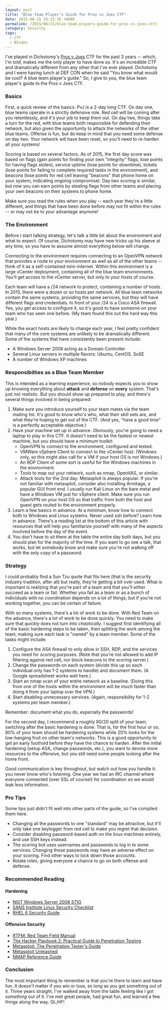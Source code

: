 ```yaml
---
layout: post
title: "Blue Team Player's Guide for Pros vs Joes CTF"
date: 2015-08-15 19:15:36 +0000
permalink: /2015/08/15/blue-team-players-guide-for-pros-vs-joes-ctf/
category: Security
tags:
  - CTF
  - BSides
---
```

I've played in Dichotomy's [Pros v Joes](http://www.prosversusjoes.net/) CTF for
the past 3 years -- which, I'm told, makes me the only player to have done so.
It's an incredible CTF and dramatically different from any other that I've ever
played.  Dichotomy and I were having lunch at DEF CON when he said "You know
what would be cool?  A blue team player's guide."  So, I give to you, the blue
team player's guide to the Pros v Joes CTF.

### Basics ###

First, a quick review of the basics: PvJ is a 2-day long CTF.  On day one, blue
teams operate in a strictly defensive role.  Red cell will be coming after you
relentlessly, and it's your job to keep them out. On day two, things take a turn for
the red, with blue teams both responsible for defending their network, but also
given the opportunity to attack the networks of the other blue teams.  Offense
is fun, but do keep in mind that you need some defense on day two.  Your network
will have been reset, so you'll need to re-harden all your systems!

Scoring is based on several factors.  As of 2015, the first day score was based
on flags (gain points for finding your own "integrity" flags, lose points for
having flags stolen), service uptime (lose points for downtime), tickets (lose
points for failing to complete required tasks in the environment), and beacons
(lose points for red cell leaving "beacons" that phone home on your system,
indicating ongoing compromise).  Day two scoring is similar, but now you can
earn points by stealing flags from other teams and placing your own beacons on
their systems to phone home.

Make sure you read the rules when you play -- each year they're a little
different, and things that have been done before may not fit within the rules --
or may not be to your advantage anymore!

### The Environment ###

Before I start talking strategy, let's talk a little bit about the environment
and what to expect.  Of course, Dichotomy may have new tricks up his sleeve at
any time, so you have to assume almost everything below will change.

Connecting to the environment requires connecting to an OpenVPN network that
provides a route to your environment as well as all of the other teams -- think
of it as a self-contained mini-internet.  Within this environment is a large
vCenter deployment, containing all of the blue team environments.  You'll get
access to the vCenter server, but only to your hosts of course.

Each team will have a /24 network to protect, containing a number of hosts.  In
2015, there were a dozen or so hosts per network.  All blue team networks
contain the same systems, providing the same services, but they will have
different flags and credentials.  In front of your /24 is a Cisco ASA firewall.
Yes, you get access to configure it, so it's good to have someone on your team
who has seen one before.  (My team found this out the hard way this year.)

While the exact hosts are likely to change each year, I feel pretty confident
that many of the core systems are unlikely to be dramatically different.  Some
of the systems that have consistently been present include:

* A Windows Server 2008 acting as a Domain Controller
* Several Linux servers in multiple flavors: Ubuntu, CentOS, SuSE
* A number of Windows XP machines

### Responsibilties as a Blue Team Member ###

This is intended as a learning experience, so nobody expects you to show up
knowing everything about **attack** and **defense** on **every** system.  That's
just not realistic.  But you should show up prepared to play, and there's
several things involved in being prepared:

1. Make sure you introduce yourself to your team mates via the team mailing
   list.  It's good to know who's who, what their skill sets are, and what
   they're hoping to get out of the CTF.  (And yes, "have a good time" is a
   perfectly acceptable objective.)
2. Have your machine set up in advance.  Obviously, you're going to need a
   laptop to play in this CTF.  It doesn't need to be the fastest or newest
   machine, but you should have a minimum toolkit:
    * OpenVPN to connect to the environment, configured and tested.
    * VMWare vSphere Client to connect to the vCenter host.  (Windows only, so
     this might also call for a VM if your host OS is not Windows.)
    * An RDP Client of some sort is useful for the Windows machines in the
     environment.
    * Tools to map out your network, such as nmap, OpenVAS, or similar.
    * Attack tools for the 2nd day: Metasploit is always popular.  If you're not
     familiar with metasploit, consider also installing Armitage, a popular GUI
     front end.
   I usually run Kali Linux on the bare metal and have a Windows VM just for
   vSphere client.  Make sure you run OpenVPN on your *host* OS so that traffic
   from both the host and guest gets routed to the environment properly.
3. Learn a few basics in advance.  At a minimum, know how to connect both to
   Windows and Linux systems.  Never used ssh before?  Learn how in advance.
   There's a reading list at the bottom of this article with resources that will
   help you familiarize yourself with many of the aspects involved before the
   day of the event.
4. You don't have to sit there at the table the entire day both days, but you
   should plan for the majority of the time.  If you want to go see a talk, that
   works, but let somebody know and make sure you're not walking off with the
   only copy of a password.

### Strategy ###

I could probably find a Sun Tzu quote that fits here (that is the security
industry tradition, after all) but really, they're getting a bit over used.
What is important is realizing that you're part of a team and that you'll either
succeed as a team or fail.  Whether you fail as a team or as a bunch of
individuals with no coordination depends on a lot of things, but if you're not
working together, you can be certain of failure.

With so many systems, there's a lot of work to be done.  With Red Team on the
advance, there's a lot of work to be done quickly.  You need to make sure that
*quickly* does not turn into *chaotically*.  I suggest first identifying all of
the basic hardening steps to be taken, then splitting the work among the team,
making sure each task is "owned" by a team member.  Some of the tasks might
include:

1. Configure the ASA firewall to only allow in SSH, RDP, and the services you
   need for scoring purposes.  (Note that you're not allowed to add IP filtering
   against red cell, nor block beacons to the scoring server.)
2. Change the passwords on each system (divide this up so each individual only
   has 1-2 systems to handle) and document them.  (A Google spreadsheet works
   well here.)
3. Start an nmap scan of your entire network as a baseline. (Doing this from one
   of the hosts within the environment will be *much* faster than doing it from
   your laptop over the VPN.)
4. Start disabling unnecessary services.  (Again, responsibility for 1-2 systems
   per team member.)

Remember: document what you do, especially the passwords!

For the second day, I recommend a roughly 80/20 split of your team, switching
after the basic hardening is done.  That is, for the first hour or so, 80% of
your team should be hardening systems while 20% looks for the low-hanging fruit
on other team's networks.  This is a good opportunity to get an early foothold
before *they* have the chance to harden.  After the initial hardening (setup
ASA, change passwords, etc.), you want to devote more resources to the
offensive, but you still need some people looking after the home front.

Good communication is key throughout, but watch out how you handle it: you never
know who's listening.  One year we had an IRC channel where everyone connected
(over SSL of course!) for coordination so we would leak less information.

### Pro Tips ###

Some tips just didn't fit well into other parts of the guide, so I've compiled
them here.

* Changing all the passwords to one "standard" may be attractive, but it'll only
  take one keylogger from red cell to make you regret that decision.
* Consider disabling password-based auth on the linux machines entirely, and use
  SSH keys instead.
* The scoring bot uses usernames and passwords to log in to some services.
  Changing those passwords may have an adverse effect on your scoring.  Find
  other ways to lock down those accounts.
* Rotate roles, giving everyone a chance to go on both offense and defense.

### Recommended Reading ###

#### Hardening ####

* [NIST Windows Server 2008 STIG](https://web.nvd.nist.gov/view/ncp/repository/checklistDetail?id=228)
* [SANS Institute Linux Security Checklist](https://www.sans.org/media/score/checklists/linuxchecklist.pdf)
* [RHEL 6 Security Guide](https://access.redhat.com/documentation/en-US/Red_Hat_Enterprise_Linux/6/pdf/Security_Guide/Red_Hat_Enterprise_Linux-6-Security_Guide-en-US.pdf)

#### Offensive Security ####

* [RTFM: Red Team Field Manual](http://amzn.to/1J7opH5)
* [The Hacker Playbook 2: Practical Guide to Penetration Testing](http://amzn.to/1UKI6N2)
* [Metasploit: The Penetration Tester's Guide](http://amzn.to/1gJX1rL)
* [Metasploit Unleashed](https://www.offensive-security.com/metasploit-unleashed/)
* [NMAP Reference Guide](https://nmap.org/book/man.html)

### Conclusion ###

The most important thing to remember is that you're there to learn and have fun.
It doesn't matter if you win or lose, so long as you got something out of it.
Three years straight, I've walked away from the table feeling like I got
*something* out of it.  I've met great people, had great fun, and learned a few
things along the way.  GL;HF!

